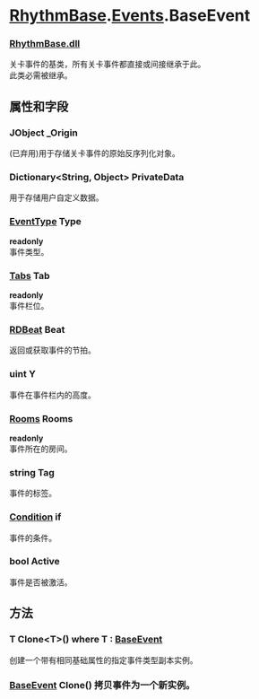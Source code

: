 # [RhythmBase](../../RadiationTherapy.md).[Events](../namespace/Events.md).BaseEvent    


### [RhythmBase.dll](../assembly/RhythmBase.md)  
关卡事件的基类，所有关卡事件都直接或间接继承于此。    
此类必需被继承。    
  
## 属性和字段  
  


### JObject _Origin  
(已弃用)用于存储关卡事件的原始反序列化对象。    


### Dictionary\<String, Object\> PrivateData  
用于存储用户自定义数据。    


### [EventType](../enum/EventType.md) Type  

**readonly**  
事件类型。    


### [Tabs](../enum/Tabs.md) Tab  

**readonly**  
事件栏位。    


### [RDBeat](../class/RDBeat.md) Beat  
返回或获取事件的节拍。  




### uint Y  

事件在事件栏内的高度。    


### [Rooms](Rooms.md) Rooms  

**readonly**  
事件所在的房间。    


### string Tag  
事件的标签。    


### [Condition](Condition.md) if  
事件的条件。    


### bool Active  
事件是否被激活。    
  
## 方法  
  




### T Clone\<T\>() where T : [BaseEvent](../class/BaseEvent.md)  

创建一个带有相同基础属性的指定事件类型副本实例。  


### [BaseEvent](../class/BaseEvent.md) Clone()  拷贝事件为一个新实例。
